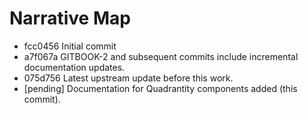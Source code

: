 # Narrative Map

- fcc0456 Initial commit
- a7f067a GITBOOK-2 and subsequent commits include incremental documentation updates.
- 075d756 Latest upstream update before this work.
- [pending] Documentation for Quadrantity components added (this commit).

